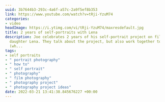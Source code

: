 ```yaml
---
uuid: 3b7644b3-293c-4a6f-a57c-2a9f5ef8b353
link: https://www.youtube.com/watch?v=tRji-YzuM74
categories:
- video
headImage: https://i.ytimg.com/vi/tRji-YzuM74/maxresdefault.jpg
title: 2 years of self-portraits with Lena
description: Joe celebrates 2 years of his self-portrait project on film with his
  daughter Lena. They talk about the project, but also work together to make one photo
  (wh...
tags:
- self portraits
- " portrait photography"
- " how to"
- " self portrait"
- " photography"
- " film photography"
- " photography project"
- " photography project ideas"
date: 2022-03-21 13:41:38.845676227 +00:00
---
```

